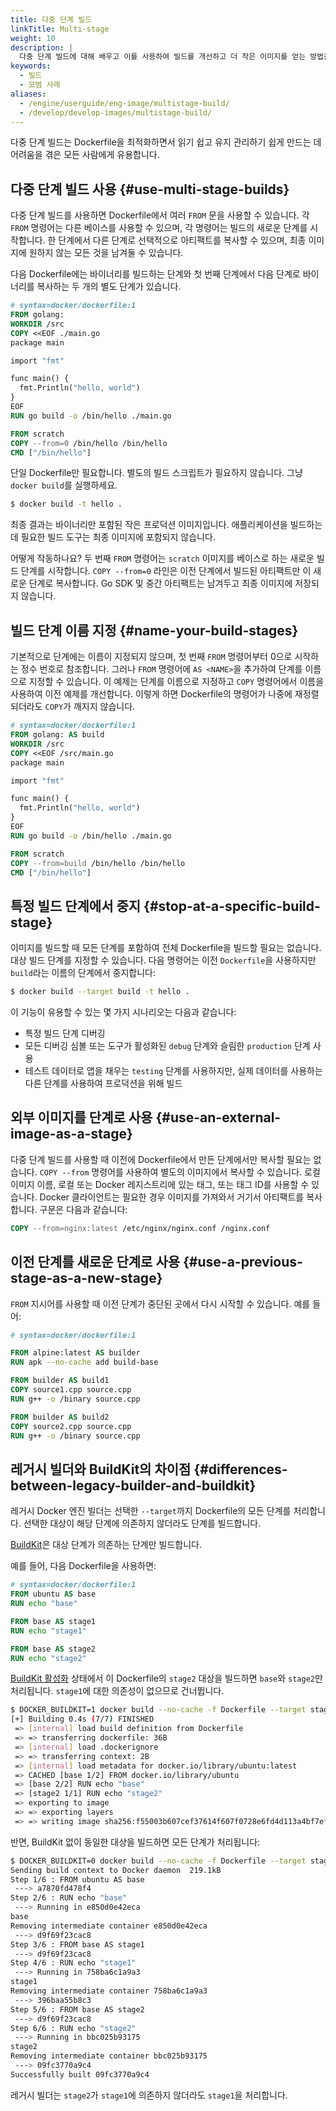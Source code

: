 ```yaml
---
title: 다중 단계 빌드
linkTitle: Multi-stage
weight: 10
description: |
  다중 단계 빌드에 대해 배우고 이를 사용하여 빌드를 개선하고 더 작은 이미지를 얻는 방법을 알아보세요.
keywords:
  - 빌드
  - 모범 사례
aliases:
  - /engine/userguide/eng-image/multistage-build/
  - /develop/develop-images/multistage-build/
---
```


다중 단계 빌드는 Dockerfile을 최적화하면서 읽기 쉽고 유지 관리하기 쉽게 만드는 데 어려움을 겪은 모든 사람에게 유용합니다.

## 다중 단계 빌드 사용 {#use-multi-stage-builds}

다중 단계 빌드를 사용하면 Dockerfile에서 여러 `FROM` 문을 사용할 수 있습니다.
각 `FROM` 명령어는 다른 베이스를 사용할 수 있으며, 각 명령어는 빌드의 새로운 단계를 시작합니다.
한 단계에서 다른 단계로 선택적으로 아티팩트를 복사할 수 있으며, 최종 이미지에 원하지 않는 모든 것을 남겨둘 수 있습니다.

다음 Dockerfile에는 바이너리를 빌드하는 단계와 첫 번째 단계에서 다음 단계로 바이너리를 복사하는 두 개의 별도 단계가 있습니다.

```dockerfile
# syntax=docker/dockerfile:1
FROM golang:
WORKDIR /src
COPY <<EOF ./main.go
package main

import "fmt"

func main() {
  fmt.Println("hello, world")
}
EOF
RUN go build -o /bin/hello ./main.go

FROM scratch
COPY --from=0 /bin/hello /bin/hello
CMD ["/bin/hello"]
```

단일 Dockerfile만 필요합니다. 별도의 빌드 스크립트가 필요하지 않습니다. 그냥 `docker build`를 실행하세요.

```bash
$ docker build -t hello .
```

최종 결과는 바이너리만 포함된 작은 프로덕션 이미지입니다.
애플리케이션을 빌드하는 데 필요한 빌드 도구는 최종 이미지에 포함되지 않습니다.

어떻게 작동하나요? 두 번째 `FROM` 명령어는 `scratch` 이미지를 베이스로 하는 새로운 빌드 단계를 시작합니다. `COPY --from=0` 라인은 이전 단계에서 빌드된 아티팩트만 이 새로운 단계로 복사합니다. Go SDK 및 중간 아티팩트는 남겨두고 최종 이미지에 저장되지 않습니다.

## 빌드 단계 이름 지정 {#name-your-build-stages}

기본적으로 단계에는 이름이 지정되지 않으며, 첫 번째 `FROM` 명령어부터 0으로 시작하는 정수 번호로 참조합니다. 그러나 `FROM` 명령어에 `AS <NAME>`을 추가하여 단계를 이름으로 지정할 수 있습니다. 이 예제는 단계를 이름으로 지정하고 `COPY` 명령어에서 이름을 사용하여 이전 예제를 개선합니다. 이렇게 하면 Dockerfile의 명령어가 나중에 재정렬되더라도 `COPY`가 깨지지 않습니다.

```dockerfile
# syntax=docker/dockerfile:1
FROM golang: AS build
WORKDIR /src
COPY <<EOF /src/main.go
package main

import "fmt"

func main() {
  fmt.Println("hello, world")
}
EOF
RUN go build -o /bin/hello ./main.go

FROM scratch
COPY --from=build /bin/hello /bin/hello
CMD ["/bin/hello"]
```

## 특정 빌드 단계에서 중지 {#stop-at-a-specific-build-stage}

이미지를 빌드할 때 모든 단계를 포함하여 전체 Dockerfile을 빌드할 필요는 없습니다.
대상 빌드 단계를 지정할 수 있습니다. 다음 명령어는 이전 `Dockerfile`을 사용하지만 `build`라는 이름의 단계에서 중지합니다:

```bash
$ docker build --target build -t hello .
```

이 기능이 유용할 수 있는 몇 가지 시나리오는 다음과 같습니다:

- 특정 빌드 단계 디버깅
- 모든 디버깅 심볼 또는 도구가 활성화된 `debug` 단계와 슬림한 `production` 단계 사용
- 테스트 데이터로 앱을 채우는 `testing` 단계를 사용하지만, 실제 데이터를 사용하는 다른 단계를 사용하여 프로덕션을 위해 빌드

## 외부 이미지를 단계로 사용 {#use-an-external-image-as-a-stage}

다중 단계 빌드를 사용할 때 이전에 Dockerfile에서 만든 단계에서만 복사할 필요는 없습니다.
`COPY --from` 명령어를 사용하여 별도의 이미지에서 복사할 수 있습니다. 로컬 이미지 이름, 로컬 또는 Docker 레지스트리에 있는 태그, 또는 태그 ID를 사용할 수 있습니다. Docker 클라이언트는 필요한 경우 이미지를 가져와서 거기서 아티팩트를 복사합니다. 구문은 다음과 같습니다:

```dockerfile
COPY --from=nginx:latest /etc/nginx/nginx.conf /nginx.conf
```

## 이전 단계를 새로운 단계로 사용 {#use-a-previous-stage-as-a-new-stage}

`FROM` 지시어를 사용할 때 이전 단계가 중단된 곳에서 다시 시작할 수 있습니다. 예를 들어:

```dockerfile
# syntax=docker/dockerfile:1

FROM alpine:latest AS builder
RUN apk --no-cache add build-base

FROM builder AS build1
COPY source1.cpp source.cpp
RUN g++ -o /binary source.cpp

FROM builder AS build2
COPY source2.cpp source.cpp
RUN g++ -o /binary source.cpp
```

## 레거시 빌더와 BuildKit의 차이점 {#differences-between-legacy-builder-and-buildkit}

레거시 Docker 엔진 빌더는 선택한 `--target`까지 Dockerfile의 모든 단계를 처리합니다.
선택한 대상이 해당 단계에 의존하지 않더라도 단계를 빌드합니다.

[BuildKit](../buildkit/_index.md)은 대상 단계가 의존하는 단계만 빌드합니다.

예를 들어, 다음 Dockerfile을 사용하면:

```dockerfile
# syntax=docker/dockerfile:1
FROM ubuntu AS base
RUN echo "base"

FROM base AS stage1
RUN echo "stage1"

FROM base AS stage2
RUN echo "stage2"
```

[BuildKit 활성화](../buildkit/_index.md#getting-started) 상태에서 이 Dockerfile의 `stage2` 대상을 빌드하면 `base`와 `stage2`만 처리됩니다.
`stage1`에 대한 의존성이 없으므로 건너뜁니다.

```bash
$ DOCKER_BUILDKIT=1 docker build --no-cache -f Dockerfile --target stage2 .
[+] Building 0.4s (7/7) FINISHED
 => [internal] load build definition from Dockerfile                                            0.0s
 => => transferring dockerfile: 36B                                                             0.0s
 => [internal] load .dockerignore                                                               0.0s
 => => transferring context: 2B                                                                 0.0s
 => [internal] load metadata for docker.io/library/ubuntu:latest                                0.0s
 => CACHED [base 1/2] FROM docker.io/library/ubuntu                                             0.0s
 => [base 2/2] RUN echo "base"                                                                  0.1s
 => [stage2 1/1] RUN echo "stage2"                                                              0.2s
 => exporting to image                                                                          0.0s
 => => exporting layers                                                                         0.0s
 => => writing image sha256:f55003b607cef37614f607f0728e6fd4d113a4bf7ef12210da338c716f2cfd15    0.0s
```

반면, BuildKit 없이 동일한 대상을 빌드하면 모든 단계가 처리됩니다:

```bash
$ DOCKER_BUILDKIT=0 docker build --no-cache -f Dockerfile --target stage2 .
Sending build context to Docker daemon  219.1kB
Step 1/6 : FROM ubuntu AS base
 ---> a7870fd478f4
Step 2/6 : RUN echo "base"
 ---> Running in e850d0e42eca
base
Removing intermediate container e850d0e42eca
 ---> d9f69f23cac8
Step 3/6 : FROM base AS stage1
 ---> d9f69f23cac8
Step 4/6 : RUN echo "stage1"
 ---> Running in 758ba6c1a9a3
stage1
Removing intermediate container 758ba6c1a9a3
 ---> 396baa55b8c3
Step 5/6 : FROM base AS stage2
 ---> d9f69f23cac8
Step 6/6 : RUN echo "stage2"
 ---> Running in bbc025b93175
stage2
Removing intermediate container bbc025b93175
 ---> 09fc3770a9c4
Successfully built 09fc3770a9c4
```

레거시 빌더는 `stage2`가 `stage1`에 의존하지 않더라도 `stage1`을 처리합니다.
